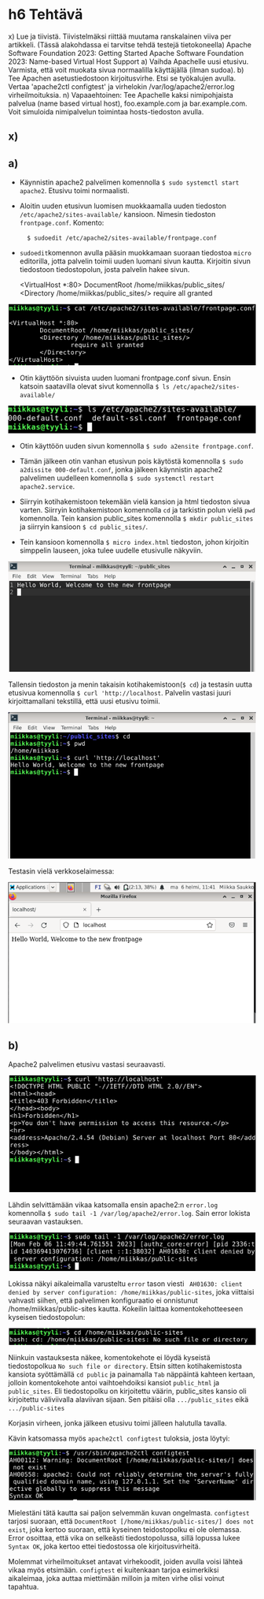 # h6 Tehtävä

x) Lue ja tiivistä. Tiivistelmäksi riittää muutama ranskalainen viiva per artikkeli. (Tässä alakohdassa ei tarvitse tehdä testejä tietokoneella)
Apache Software Foundation 2023: Getting Started
Apache Software Foundation 2023: Name-based Virtual Host Support
a) Vaihda Apachelle uusi etusivu. Varmista, että voit muokata sivua normaalilla käyttäjällä (ilman sudoa).
b) Tee Apachen asetustiedostoon kirjoitusvirhe. Etsi se työkalujen avulla. Vertaa 'apache2ctl configtest' ja virhelokin /var/log/apache2/error.log virheilmoituksia.
n) Vapaaehtoinen: Tee Apachelle kaksi nimipohjaista palvelua (name based virtual host), foo.example.com ja bar.example.com. Voit simuloida nimipalvelun toimintaa hosts-tiedoston avulla.

## x)

## a) 

- Käynnistin apache2 palvelimen komennolla ``$ sudo systemctl start apache2``. Etusivu toimi normaalisti.

- Aloitin uuden etusivun luomisen muokkaamalla uuden tiedoston ``/etc/apache2/sites-available/`` kansioon. Nimesin tiedoston ``frontpage.conf``.
Komento:

        $ sudoedit /etc/apache2/sites-available/frontpage.conf

- ``sudoedit``komennon avulla pääsin muokkamaan suoraan tiedostoa ``micro`` editorilla, jotta palvelin toimii uuden luomani sivun kautta. Kirjoitin sivun tiedostoon tiedostopolun, josta palvelin hakee sivun.

    <VirtualHost *:80>
        DocumentRoot /home/miikkas/public_sites/
        <Directory /home/miikkas/public_sites/>
            require all granted
        </Directory>
    </VirtualHost>

![Add file: frontpage](cat-frontpage.png)

- Otin käyttöön sivuista uuden luomani frontpage.conf sivun. Ensin katsoin saatavilla olevat sivut komennolla ``$ ls /etc/apache2/sites-available/``

![Add file: Sivut](sites-available.png)

- Otin käyttöön uuden sivun komennolla ``$ sudo a2ensite frontpage.conf``.
- Tämän jälkeen otin vanhan etusivun pois käytöstä komennolla ``$ sudo a2dissite 000-default.conf``, jonka jälkeen käynnistin apache2 palvelimen uudelleen komennolla ``$ sudo systemctl restart apache2.service``.

- Siirryin kotihakemistoon tekemään vielä kansion ja html tiedoston sivua varten. Siirryin kotihakemistoon komennolla ``cd`` ja tarkistin polun vielä ``pwd`` komennolla. Tein kansion public_sites komennolla ``$ mkdir public_sites`` ja siirryin kansioon ``$ cd public_sites/``. 
- Tein kansioon komennolla ``$ micro index.html`` tiedoston, johon kirjoitin simppelin lauseen, joka tulee uudelle etusivulle näkyviin.

![Add file: Uusi Etusivu](index-micro.png)

Tallensin tiedoston ja menin takaisin kotihakemistoon(``$ cd``) ja testasin uutta etusivua komennolla ``$ curl 'http://localhost``. Palvelin vastasi juuri kirjoittamallani tekstillä, että uusi etusivu toimii.

![Add file: Etusivu test](curl-etusivu.png)

Testasin vielä verkkoselaimessa:

![Add file: Etusivu test2](web-etusivu.png)

## b)

Apache2 palvelimen etusivu vastasi seuraavasti.

![Add file: Error](error.png)

Lähdin selvittämään vikaa katsomalla ensin apache2:n ``error.log`` komennolla ``$ sudo tail -1 /var/log/apache2/error.log``. Sain error lokista seuraavan vastauksen.

![Add file: Error log](error-log.png)

Lokissa näkyi aikaleimalla varusteltu ``error`` tason viesti `` AH01630: client denied by server configuration: /home/miikkas/public-sites``, joka viittaisi vahvasti siihen, että palvelimen konfiguraatio ei onnistunut /home/miikkas/public-sites kautta. 
Kokeilin laittaa komentokehotteeseen kyseisen tiedostopolun:

![Add file: tiedostopolku](sivupolku.png)

Niinkuin vastauksesta näkee, komentokehote ei löydä kyseistä tiedostopolkua ``No such file or directory``. Etsin sitten kotihakemistosta kansiota syöttämällä ``cd public`` ja painamalla ``Tab`` näppäintä kahteen kertaan, jolloin komentokehote antoi vaihtoehdoiksi kansiot ``public_html`` ja ``public_sites``. Eli tiedostopolku on kirjoitettu väärin, public_sites kansio oli kirjoitettu väliviivalla alaviivan sijaan. Sen pitäisi olla ``.../public_sites`` eikä ``.../public-sites``

Korjasin virheen, jonka jälkeen etusivu toimi jälleen halutulla tavalla.

Kävin katsomassa myös ``apache2ctl configtest`` tuloksia, josta löytyi:

![Add file: Configtest](configtest.png)

Mielestäni tätä kautta sai paljon selvemmän kuvan ongelmasta. ``configtest`` tarjosi suoraan, että ``DocumentRoot [/home/miikkas/public-sites/] does not exist``, joka kertoo suoraan, että kyseinen teidostopolku ei ole olemassa. Error osoittaa, että vika on selkeästi tiedostopolussa, sillä lopussa lukee ``Syntax OK``, joka kertoo ettei tiedostossa ole kirjoitusvirheitä. 

Molemmat virheilmoitukset antavat virhekoodit, joiden avulla voisi lähteä vikaa myös etsimään. ``configtest`` ei kuitenkaan tarjoa esimerkiksi aikaleimaa, joka auttaa miettimään milloin ja miten virhe olisi voinut tapahtua.
